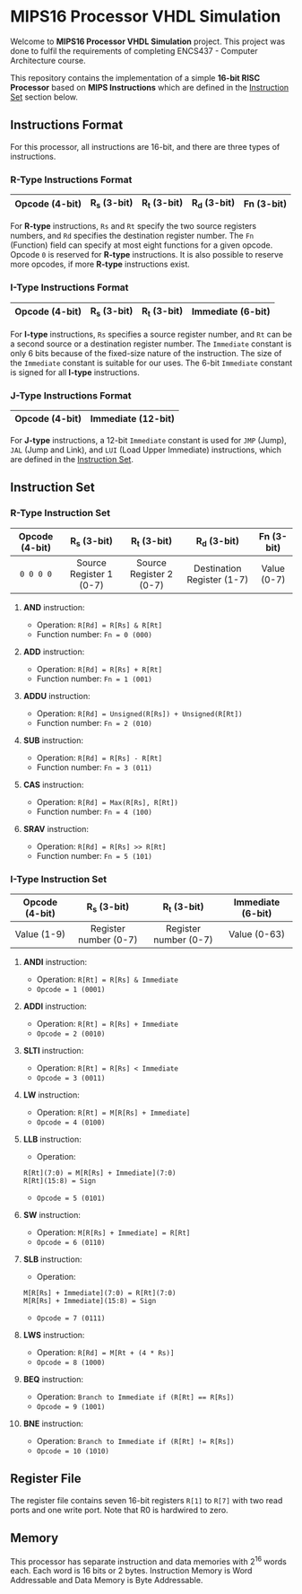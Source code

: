 # MIPS16 Processor VHDL Simulation

Welcome to **MIPS16 Processor VHDL Simulation** project. This project was done to fulfil the requirements of completing ENCS437 - Computer Architecture course.

This repository contains the implementation of a simple **16-bit RISC Processor** based on **MIPS Instructions** which are defined in the [Instruction Set](#instruction-set) section below.

## Instructions Format

For this processor, all instructions are 16-bit, and there are three types of instructions.

### R-Type Instructions Format
| Opcode (4-bit) | R<sub>s</sub> (3-bit) | R<sub>t</sub> (3-bit) | R<sub>d</sub> (3-bit) | Fn (3-bit) |
|:--------------:|:---------------------:|:---------------------:|:---------------------:|:----------:|

For **R-type** instructions, `Rs` and `Rt` specify the two source registers numbers, and `Rd` specifies the destination register number. The `Fn` (Function) field can specify at most eight functions for a given opcode. Opcode `0` is reserved for **R-type** instructions. It is also possible to reserve more opcodes, if more **R-type** instructions exist.


### I-Type Instructions Format

| Opcode (4-bit) | R<sub>s</sub> (3-bit) | R<sub>t</sub> (3-bit) | Immediate (6-bit) |
|:--------------:|:---------------------:|:---------------------:|:-----------------:|

For **I-type** instructions, `Rs` specifies a source register number, and `Rt` can be a second source or a destination register number. The `Immediate` constant is only 6 bits because of the fixed-size nature of the instruction. The size of the `Immediate` constant is suitable for our uses. The 6-bit `Immediate` constant is signed for all **I-type** instructions.

### J-Type Instructions Format

| Opcode (4-bit) | Immediate (12-bit) |
|:--------------:|:------------------:|

For **J-type** instructions, a 12-bit `Immediate` constant is used for `JMP` (Jump), `JAL` (Jump and Link), and `LUI` (Load Upper Immediate) instructions, which are defined in the [Instruction Set](#instruction-set).

## Instruction Set

### R-Type Instruction Set

| Opcode (4-bit) |  R<sub>s</sub> (3-bit)  |  R<sub>t</sub> (3-bit)  |   R<sub>d</sub> (3-bit)    | Fn (3-bit)  |
|:--------------:|:-----------------------:|:-----------------------:|:--------------------------:|:-----------:|
|   `0 0 0 0`    | Source Register 1 (0-7) | Source Register 2 (0-7) | Destination Register (1-7) | Value (0-7) |

1. **AND** instruction:
    - Operation: `R[Rd] = R[Rs] & R[Rt]`
    - Function number: `Fn = 0 (000)`

2. **ADD** instruction:
    - Operation: `R[Rd] = R[Rs] + R[Rt]`
    - Function number: `Fn = 1 (001)`

3. **ADDU** instruction:
    - Operation: `R[Rd] = Unsigned(R[Rs]) + Unsigned(R[Rt])`
    - Function number: `Fn = 2 (010)`

4. **SUB** instruction:
    - Operation: `R[Rd] = R[Rs] - R[Rt]`
    - Function number: `Fn = 3 (011)`

5. **CAS** instruction:
    - Operation: `R[Rd] = Max(R[Rs], R[Rt])`
    - Function number: `Fn = 4 (100)`

6. **SRAV** instruction:
    - Operation: `R[Rd] = R[Rs] >> R[Rt]`
    - Function number: `Fn = 5 (101)`

### I-Type Instruction Set

| Opcode (4-bit) | R<sub>s</sub> (3-bit) | R<sub>t</sub> (3-bit) | Immediate (6-bit) |
|:--------------:|:---------------------:|:---------------------:|:-----------------:|
|  Value (1-9)   | Register number (0-7) | Register number (0-7) |   Value (0-63)    |

1. **ANDI** instruction:
    - Operation: `R[Rt] = R[Rs] & Immediate`
    - `Opcode = 1 (0001)`

2. **ADDI** instruction:
    - Operation: `R[Rt] = R[Rs] + Immediate`
    - `Opcode = 2 (0010)`

3. **SLTI** instruction:
    - Operation: `R[Rt] = R[Rs] < Immediate`
    - `Opcode = 3 (0011)`

4. **LW** instruction:
    - Operation: `R[Rt] = M[R[Rs] + Immediate]`
    - `Opcode = 4 (0100)`

5. **LLB** instruction:
    - Operation:
    ```
   R[Rt](7:0) = M[R[Rs] + Immediate](7:0)
   R[Rt](15:8) = Sign
   ```
    - `Opcode = 5 (0101)`

6. **SW** instruction:
    - Operation: `M[R[Rs] + Immediate] = R[Rt]`
    - `Opcode = 6 (0110)`

7. **SLB** instruction:
    - Operation:
    ```
   M[R[Rs] + Immediate](7:0) = R[Rt](7:0)
   M[R[Rs] + Immediate](15:8) = Sign
   ```
    - `Opcode = 7 (0111)`

8. **LWS** instruction:
    - Operation: `R[Rd] = M[Rt + (4 * Rs)]`
    - `Opcode = 8 (1000)`

9. **BEQ** instruction:
    - Operation: `Branch to Immediate if (R[Rt] == R[Rs])`
    - `Opcode = 9 (1001)`

10. **BNE** instruction:
    - Operation: `Branch to Immediate if (R[Rt] != R[Rs])`
    - `Opcode = 10 (1010)`

## Register File
The register file contains seven 16-bit registers `R[1]` to `R[7]` with two read ports and one write port. Note that R0 is hardwired to zero.

## Memory
This processor has separate instruction and data memories with 2<sup>16</sup> words each. Each word is 16 bits or 2 bytes.
Instruction Memory is Word Addressable and Data Memory is Byte Addressable.
